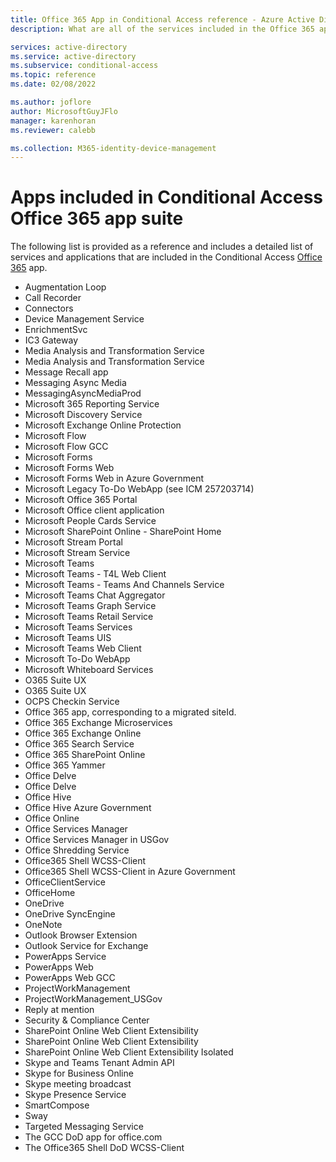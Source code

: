 ```yaml
---
title: Office 365 App in Conditional Access reference - Azure Active Directory
description: What are all of the services included in the Office 365 app in Azure AD Conditional Access

services: active-directory
ms.service: active-directory
ms.subservice: conditional-access
ms.topic: reference
ms.date: 02/08/2022

ms.author: joflore
author: MicrosoftGuyJFlo
manager: karenhoran
ms.reviewer: calebb

ms.collection: M365-identity-device-management
---
```

# Apps included in Conditional Access Office 365 app suite

The following list is provided as a reference and includes a detailed list of services and applications that are included in the Conditional Access [Office 365](concept-conditional-access-cloud-apps.md#office-365) app.

- Augmentation Loop
- Call Recorder
- Connectors
- Device Management Service
- EnrichmentSvc
- IC3 Gateway
- Media Analysis and Transformation Service
- Media Analysis and Transformation Service
- Message Recall app
- Messaging Async Media
- MessagingAsyncMediaProd
- Microsoft 365 Reporting Service
- Microsoft Discovery Service
- Microsoft Exchange Online Protection
- Microsoft Flow
- Microsoft Flow GCC
- Microsoft Forms
- Microsoft Forms Web
- Microsoft Forms Web in Azure Government
- Microsoft Legacy To-Do WebApp (see ICM 257203714)
- Microsoft Office 365 Portal
- Microsoft Office client application
- Microsoft People Cards Service
- Microsoft SharePoint Online - SharePoint Home
- Microsoft Stream Portal
- Microsoft Stream Service
- Microsoft Teams
- Microsoft Teams - T4L Web Client
- Microsoft Teams - Teams And Channels Service
- Microsoft Teams Chat Aggregator
- Microsoft Teams Graph Service
- Microsoft Teams Retail Service
- Microsoft Teams Services
- Microsoft Teams UIS
- Microsoft Teams Web Client
- Microsoft To-Do WebApp
- Microsoft Whiteboard Services
- O365 Suite UX
- O365 Suite UX
- OCPS Checkin Service
- Office 365 app, corresponding to a migrated siteId.
- Office 365 Exchange Microservices
- Office 365 Exchange Online
- Office 365 Search Service
- Office 365 SharePoint Online
- Office 365 Yammer
- Office Delve
- Office Delve
- Office Hive
- Office Hive Azure Government
- Office Online
- Office Services Manager
- Office Services Manager in USGov
- Office Shredding Service
- Office365 Shell WCSS-Client
- Office365 Shell WCSS-Client in Azure Government
- OfficeClientService
- OfficeHome
- OneDrive
- OneDrive SyncEngine
- OneNote
- Outlook Browser Extension
- Outlook Service for Exchange
- PowerApps Service
- PowerApps Web
- PowerApps Web GCC
- ProjectWorkManagement
- ProjectWorkManagement_USGov
- Reply at mention
- Security & Compliance Center
- SharePoint Online Web Client Extensibility
- SharePoint Online Web Client Extensibility
- SharePoint Online Web Client Extensibility Isolated
- Skype and Teams Tenant Admin API
- Skype for Business Online
- Skype meeting broadcast
- Skype Presence Service
- SmartCompose
- Sway
- Targeted Messaging Service
- The GCC DoD app for office.com
- The Office365 Shell DoD WCSS-Client
